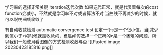 学习率的选择非常关键
iteration迭代次数
如果迭代正常，就是代表着每次的cost function会减小，不然就是学习率不对或者算法不对
当曲线不再减少的时候，就可以说明曲线收敛了

有自动收敛检测
automatic convergence test
设定一个ε是一个很小值，当j减少到值小于ε的时候就是收敛的，但是如何选择一个正确的ε是一个困难的问题，所以我们一般使用看图像的方式检测收敛与否
![[Pasted image 20230423185816.png]]
